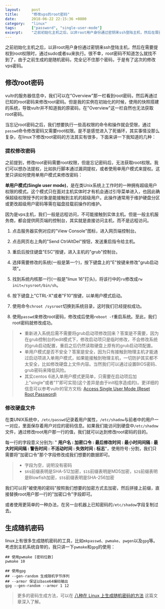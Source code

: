 ```yaml
---
layout:     post
title:      "修改vps的root密码"
date:       2018-06-22 22:15:36 +0800
category:   "linux"
tags:       ["password", "single-user-mode"]
excerpt:    "之前初始化主机之后，以非root用户身份通过密钥来ssh登陆主机，然后在需要提权到root权限时，通过sudo或者su来执行。很不幸，root密码不知道怎么就找不到了，由于之前生成的是随机密码，完全记不住那个密码，于是有了这次的修改vps密码。"
---
```


之前初始化主机之后，以非root用户身份通过密钥来ssh登陆主机，然后在需要提权到root权限时，通过sudo或者su来执行。很不幸，root密码不知道怎么就找不到了，由于之前生成的是随机密码，完全记不住那个密码，于是有了这次的修改vps密码。

## 修改root密码

vultr的服务器信息中，我们可以在"Overview"那一栏看到root密码，然后再通过已知的root密码来修改root密码。但是我的实例在初始化的时候，使用的快照搭建的系统，导致vultr并不知道我的原密码，在"Overview"这一栏自然也无法获取root密码。

当忘记root密码之后，我们想要执行一些高权限的命令和操作就会受限，通过`passwd`命令修改密码又需要root权限。是不是感觉进入了死循环，其实事情没那么复杂，在linux下修改root密码的方法其实有很多，下面来讲一下我知道的几种：

### 提权修改密码

之前提到，修改root密码需要root权限，但是忘记密码后，无法获取root权限。我们可以想办法提权，比如执行脚本通过漏洞提权，或者使用单用户模式来提权。这里只讲如何使用单用户模式来修改密码：

**单用户模式(Single user mode)**，是在类Unix系统上工作时的一种拥有超级用户权限的模式。这个模式只在面对主机实体时才有机会通过引导菜单进入，也因此确保超级权限授予的对象是能接触到主机的超级用户。此操作通常用于维护硬盘分区或更改超级用户密码等需在磁盘挂载前操作的维护。

因为是vps主机，我们一般是远程访问，不可能接触到实体主机。但是一般主机服务商，都会提供网页端的控制台，其实就是直接访问主机，而不是远程访问。

1. 点击服务器实例对应的"View Console"图标，进入网页端控制台。

2. 点击网页右上角的"Send CtrlAltDel"按钮，发送重启指令给主机。

3. 重启后按住键盘"ESC"按键，进入主机的"grub"控制台。

4. 选择需要修改的系统(一般是第一个)，按下键盘上的"E"按键来修改"grub启动项"。

5. 找到系统内核那一行(一般是"linux 16"打头)，将该行中的`ro`修改成`rw init=/sysroot/bin/sh`。

6. 按下键盘上"CTRL-X"或者"F10"按键，以单用户模式启动。

7. 使用命令`chroot /sysroot`切换到系统目录，这时我们已经提权成功。

8. 使用`passwd`来修改root密码，修改成后使用`reboot -f`重启系统。至此，我们root密码就修改成功。

> * 重新进入系统后需不需要将grub启动项修改回来？答案是不需要，因为在grub控制台的edit模式下，修改启动项只是临时修改，不会修改系统的grub启动配置，重启之后仍然读取硬盘上原有的grub启动项配置。
> * 单用户模式是否不安全？答案是安全，因为只有接触到物理主机才能通过启动项进入单用户模式，如果能接触到物理主机，一切防护其实都不太安全，比如修改硬盘上文件内容。当然我们可以通过设置BIOS密码、grub密码来降低风险。
> * 其实centos 6进入单用户模式更简单，只需要在启动项后加上"single"或者"1"即可实现(这个差异是由于init程序造成的)。更详细的信息可以参考vultr的官方文档: [Access Single User Mode (Reset Root Password)](https://www.vultr.com/docs/boot-into-single-user-mode-reset-root-password)

### 修改硬盘文件

在类UNIX系统中，`/etc/passwd`记录着用户属性，`/etc/shadow`与前者中的用户一一对应，里面保存着用户对应的密码信息。如果我们能访问到硬盘中`/etc/shadow`文件，通过修改root用户那一行的值，我们就可以达到修改root密码的目的。

每一行的字段意义分别为: " **用户名 : 加密口令 : 最后修改时间 : 最小时间间隔 : 最大时间间隔 : 警告时间 : 不活动时间 : 失效时间 : 标志**"，使用符号`:`分割，我们只需要将"加密口令"那个字段修改成我们想要的数据即可。

> * 字段为空，说明没有密码
> * `$6$`前缀表明是SHA-512加密，`$1$`前缀表明是MD5加密，`$2$`前缀表明是Blowfish加密，`$5$`前缀表明是SHA-256加密

我们可以将"被使用的密码"按照我们想要的加密方式去加密，然后拼接上前缀，直接替换root用户那一行的"加密口令"字段即可。

或者使用更简单的一种办法，在另一台机器上已知密码的`/etc/shadow`字段复制过去。

## 生成随机密码

linux上有很多生成随机密码的工具，比如`mkpasswd`、`pwmake`、`pwgen`以及`gpg`等。考虑到主机系统自带的，我只讲一下`pwmake`和`gpg`的使用：

````shell
## 使用pwmake [密码位数]
pwmake 10

## 使用gpg
## --gen-random 生成随机字节序列
## --armor 保证以base64编码输出
gpg --gen-random --armor 1 12
````

> 更多的密码生成方法，可以在 [八种在 Linux 上生成随机密码的方法](https://linux.cn/article-9318-1.html) 这篇文章深入了解。
